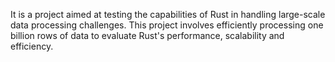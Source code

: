 It is a project aimed at testing the capabilities of Rust in handling large-scale data processing challenges. This project involves efficiently processing one billion rows of data to evaluate Rust's performance, scalability and efficiency.

